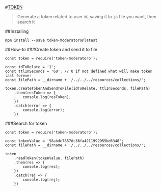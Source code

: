 #[TOKEN](https://github.com/giryco/login)
> Generate a token related to user id, saving it to .js file you want, then search it

##Installing
```
npm install --save token-moderatoro@latest
```

##How-to
###Create token and send it to file
```
const token = require('token-moderatoro');

const idToRelate = '1';
const ttlInSeconds = '60'; // 0 if not defined what will make token last forever
const filePath = __dirname + '/../../../resources/collections/';

token.createTokenAndSendToFile(idToRelate, ttlInSeconds, filePath)
    .then(resToken => {
        console.log(resToken);
    })
    .catch(error => {
        console.log(error);
    })
```

###Search for token
```
const token = require('token-moderatoro');

const tokenValue = '58abdc7857dc36fa4211992955bd6348';
const filePath = __dirname + '/../../../resources/collections/';

token
    .readToken(tokenValue, filePath)
    .then(res => {
        console.log(res);
    })
    .catch(rej => {
        console.log(rej);
    })
```